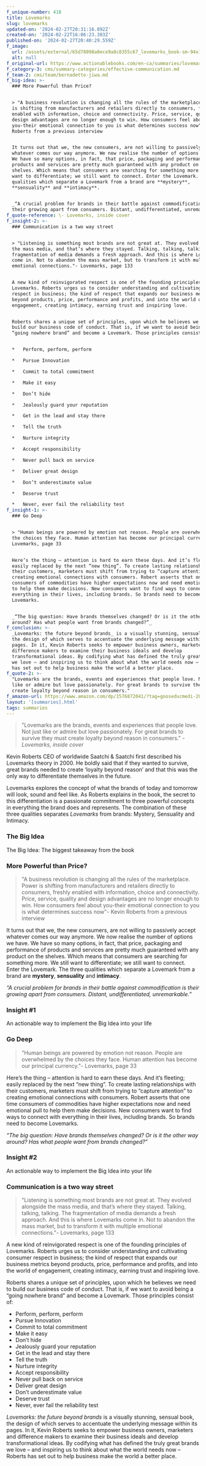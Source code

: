 ```yaml
---
f_unique-number: 418
title: Lovemarks
slug: lovemarks
updated-on: '2024-02-27T20:31:16.892Z'
created-on: '2024-02-22T16:06:23.303Z'
published-on: '2024-02-27T20:40:29.559Z'
f_image:
  url: /assets/external/65d78098a0ece9a8c8355c67_lovemarks_book-sm-94x121.jpeg
  alt: null
f_original-url: https://www.actionablebooks.com/en-ca/summaries/lovemarks/
f_category-3: cms/summary-categories/effective-communication.md
f_team-2: cms/team/bernadette-jiwa.md
f_big-idea: >-
  ### More Powerful than Price?


  > "A business revolution is changing all the rules of the marketplace. Power
  is shifting from manufacturers and retailers directly to consumers, freshly
  enabled with information, choice and connectivity. Price, service, quality and
  design advantages are no longer enough to win. How consumers feel about
  you-their emotional connection to you is what determines success now"- Kevin
  Roberts from a previous interview


  It turns out that we, the new consumers, are not willing to passively accept
  whatever comes our way anymore. We now realise the number of options we have.
  We have so many options, in fact, that price, packaging and performance of
  products and services are pretty much guaranteed with any product on the
  shelves. Which means that consumers are searching for something more. We still
  want to differentiate; we still want to connect. Enter the Lovemark. The three
  qualities which separate a Lovemark from a brand are **mystery**,
  **sensuality** and **intimacy**.


  _“A crucial problem for brands in their battle against commodification is
  their growing apart from consumers. Distant, undifferentiated, unremarkable.”_
f_quote-reference: \- Lovemarks, inside cover
f_insight-2: >-
  ### Communication is a two way street


  > "Listening is something most brands are not great at. They evolved alongside
  the mass media, and that’s where they stayed. Talking, talking, talking. The
  fragmentation of media demands a fresh approach. And this is where Lovemarks
  come in. Not to abandon the mass market, but to transform it with multiple
  emotional connections."- Lovemarks, page 133


  A new kind of reinvigorated respect is one of the founding principles of
  Lovemarks. Roberts urges us to consider understanding and cultivating consumer
  respect in business; the kind of respect that expands our business metrics
  beyond products, price, performance and profits, and into the world of
  engagement, creating intimacy, earning trust and inspiring love.


  Roberts shares a unique set of principles, upon which he believes we need to
  build our business code of conduct. That is, if we want to avoid being a
  “going nowhere brand” and become a Lovemark. Those principles consist of:


  *   Perform, perform, perform

  *   Pursue Innovation

  *   Commit to total commitment

  *   Make it easy

  *   Don’t hide

  *   Jealously guard your reputation

  *   Get in the lead and stay there

  *   Tell the truth

  *   Nurture integrity

  *   Accept responsibility

  *   Never pull back on service

  *   Deliver great design

  *   Don’t underestimate value

  *   Deserve trust

  *   Never, ever fail the reliability test
f_insight-1: >-
  ### Go Deep


  > "Human beings are powered by emotion not reason. People are overwhelmed by
  the choices they face. Human attention has become our principal currency."-
  Lovemarks, page 33


  Here’s the thing – attention is hard to earn these days. And it’s fleeting;
  easily replaced by the next “new thing”. To create lasting relationships with
  their customers, marketers must shift from trying to “capture attention” to
  creating emotional connections with consumers. Robert asserts that one time
  consumers of commodities have higher expectations now and need emotional pull
  to help them make decisions. New consumers want to find ways to connect with
  everything in their lives, including brands. So brands need to become
  Lovemarks.


  _“The big question: Have brands themselves changed? Or is it the other way
  around? Has what people want from brands changed?”_
f_conclusion: >-
  _Lovemarks: the future beyond brands_ is a visually stunning, sensual book,
  the design of which serves to accentuate the underlying message within its
  pages. In it, Kevin Roberts seeks to empower business owners, marketers and
  difference makers to examine their business ideals and develop
  transformational ideas. By codifying what has defined the truly great brands
  we love – and inspiring us to think about what the world needs now – Roberts
  has set out to help business make the world a better place.
f_quote-2: >-
  "Lovemarks are the brands, events and experiences that people love. Not just
  like or admire but love passionately. For great brands to survive they must
  create loyalty beyond reason in consumers."
f_amazon-url: https://www.amazon.com/dp/1576872041/?tag=gooseducmedi-20
layout: '[summaries].html'
tags: summaries
---
```


> "Lovemarks are the brands, events and experiences that people love. Not just like or admire but love passionately. For great brands to survive they must create loyalty beyond reason in consumers." _\- Lovemarks, inside cover_

Kevin Roberts CEO of worldwide Saatchi & Saatchi first described his Lovemarks theory in 2000. He boldly said that if they wanted to survive, great brands needed to create ‘loyalty beyond reason’ and that this was the only way to differentiate themselves in the future.

Lovemarks explores the concept of what the brands of today and tomorrow will look, sound and feel like. As Roberts explains in the book, the secret to this differentiation is a passionate commitment to three powerful concepts in everything the brand does and represents. The combination of these three qualities separates _Lovemarks_ from brands: Mystery, Sensuality and Intimacy.

### The Big Idea

The Big Idea: The biggest takeaway from the book

### More Powerful than Price?

> "A business revolution is changing all the rules of the marketplace. Power is shifting from manufacturers and retailers directly to consumers, freshly enabled with information, choice and connectivity. Price, service, quality and design advantages are no longer enough to win. How consumers feel about you-their emotional connection to you is what determines success now"- Kevin Roberts from a previous interview

It turns out that we, the new consumers, are not willing to passively accept whatever comes our way anymore. We now realise the number of options we have. We have so many options, in fact, that price, packaging and performance of products and services are pretty much guaranteed with any product on the shelves. Which means that consumers are searching for something more. We still want to differentiate; we still want to connect. Enter the Lovemark. The three qualities which separate a Lovemark from a brand are **mystery**, **sensuality** and **intimacy**.

_“A crucial problem for brands in their battle against commodification is their growing apart from consumers. Distant, undifferentiated, unremarkable.”_

### Insight #1

An actionable way to implement the Big Idea into your life

### Go Deep

> "Human beings are powered by emotion not reason. People are overwhelmed by the choices they face. Human attention has become our principal currency."- Lovemarks, page 33

Here’s the thing – attention is hard to earn these days. And it’s fleeting; easily replaced by the next “new thing”. To create lasting relationships with their customers, marketers must shift from trying to “capture attention” to creating emotional connections with consumers. Robert asserts that one time consumers of commodities have higher expectations now and need emotional pull to help them make decisions. New consumers want to find ways to connect with everything in their lives, including brands. So brands need to become Lovemarks.

_“The big question: Have brands themselves changed? Or is it the other way around? Has what people want from brands changed?”_

### Insight #2

An actionable way to implement the Big Idea into your life

### Communication is a two way street

> "Listening is something most brands are not great at. They evolved alongside the mass media, and that’s where they stayed. Talking, talking, talking. The fragmentation of media demands a fresh approach. And this is where Lovemarks come in. Not to abandon the mass market, but to transform it with multiple emotional connections."- Lovemarks, page 133

A new kind of reinvigorated respect is one of the founding principles of Lovemarks. Roberts urges us to consider understanding and cultivating consumer respect in business; the kind of respect that expands our business metrics beyond products, price, performance and profits, and into the world of engagement, creating intimacy, earning trust and inspiring love.

Roberts shares a unique set of principles, upon which he believes we need to build our business code of conduct. That is, if we want to avoid being a “going nowhere brand” and become a Lovemark. Those principles consist of:

*   Perform, perform, perform
*   Pursue Innovation
*   Commit to total commitment
*   Make it easy
*   Don’t hide
*   Jealously guard your reputation
*   Get in the lead and stay there
*   Tell the truth
*   Nurture integrity
*   Accept responsibility
*   Never pull back on service
*   Deliver great design
*   Don’t underestimate value
*   Deserve trust
*   Never, ever fail the reliability test

_Lovemarks: the future beyond brands_ is a visually stunning, sensual book, the design of which serves to accentuate the underlying message within its pages. In it, Kevin Roberts seeks to empower business owners, marketers and difference makers to examine their business ideals and develop transformational ideas. By codifying what has defined the truly great brands we love – and inspiring us to think about what the world needs now – Roberts has set out to help business make the world a better place.
